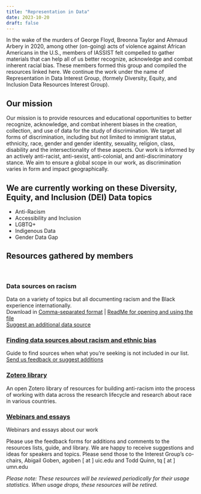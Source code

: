 ```yaml
---
title: "Representation in Data"
date: 2023-10-20
draft: false
---
```

In the wake of the murders of George Floyd, Breonna Taylor and Ahmaud Arbery in 2020, among other (on-going) acts of violence against African Americans in the U.S., members of IASSIST felt compelled to gather materials that can help all of us better recognize, acknowledge and combat inherent racial bias. These members formed this group and compiled the resources linked here. We continue the work under the name of Representation in Data Interest Group, (formely Diversity, Equity, and Inclusion Data Resources Interest Group).

## Our mission

Our mission is to provide resources and educational opportunities to better recognize, acknowledge, and combat inherent biases in the creation, collection, and use of data for the study of discrimination. We target all forms of discrimination, including but not limited to immigrant status, ethnicity, race,  gender and gender identity, sexuality, religion, class, disability and the intersectionality of these aspects. Our work is informed by an actively anti-racist, anti-sexist, anti-colonial, and anti-discriminatory stance. We aim to ensure a global scope in our work, as discrimination varies in form and impact geographically. 


## We are currently working on these Diversity, Equity, and Inclusion (DEI) Data topics

- Anti-Racism
- Accessibility and Inclusion
- LGBTQ+
- Indigenous Data
- Gender Data Gap

## Resources gathered by members

<br />

<div class="container">
  <div class="col-md-8">
    <div class="row">
      <div class="col-md-6">
        <div class="box-simple">
          <div class="icon">
            <i class="fas fa-table"></i>
          </div>
          <h3>Data sources on racism</h3>
            <p>Data on a variety of topics but all documenting racism and the Black experience internationally.<br />
			Download in <a href="/community/diversity-equity-and-inclusion-data-resources/DataSourcesOnRacism.csv">Comma-separated format</a> | <a href="/community/diversity-equity-and-inclusion-data-resources/ReadMe.pdf">ReadMe for opening and using the file</a> <br />
			<a href="https://docs.google.com/forms/d/e/1FAIpQLSe0yocc2nueS4awjw5bwozLLAbAqCNnfqKbn995qg3MyG_D5Q/viewform" target=_blank" >Suggest an additional data source <span class="fas fa-external-link-alt"></span></a></p>
        </div>
      </div>
      <div class="col-md-6">
        <div class="box-simple">
          <a href="/community/antiracism-resources-guide/">
          <div class="icon">
            <i class="fas fa-magnifying-glass"></i>
          </div>
          <h3>Finding data sources about racism and ethnic bias</h3>
          </a>
            <p>Guide to find sources when what you’re seeking is not included in our list.<br />
			<a href="https://docs.google.com/forms/d/e/1FAIpQLSdYvxPiccUIQ3Gp7Jmlz1hRG0tJw_MzrM2TUcCJFUfgut7JIw/viewform?usp=sf_link" target="_blank">Send us feedback or suggest additions <span class="fas fa-external-link-alt"></span></a></p>
        </div>
      </div>
    </div>
  </div>
</div>

<div class="container">
  <div class="col-md-8">
    <div class="row">
      <div class="col-md-6">
        <div class="box-simple">
          <a href="https://www.zotero.org/groups/4892474/iassist_anti-racism_resources_interest_group/items" target="_blank">
            <div class="icon">
              <i class="fas fa-book"></i>
            </div>
            <h3>Zotero library <span class="fas fa-external-link-alt"></span></h3>
            </a>
              <p>An open Zotero library of resources for building anti-racism into the process of working with data across the research lifecycle and research about race in various countries.</p>
        </div>
      </div>
      <div class="col-md-6">
        <div class="box-simple">
          <a href="/community/diversity-equity-and-inclusion-data-resources/webinars">
            <div class="icon">
              <i class="fas fa-person-chalkboard"></i>
            </div>
            <h3>Webinars and essays</h3>
            </a>
              <p>Webinars and essays about our work</p>
        </div>
      </div>
    </div>
  </div>
</div>


Please use the feedback forms for additions and comments to the resources lists, guide, and library. We are happy to receive suggestions and ideas for speakers and topics. Please send those to the Interest Group’s co-chairs, Abigail Goben, agoben [ at ] uic.edu and Todd Quinn, tq [ at ] umn.edu

*Please note:  These resources will be reviewed periodically for their usage statistics.  When usage drops, these resources will be retired.*
